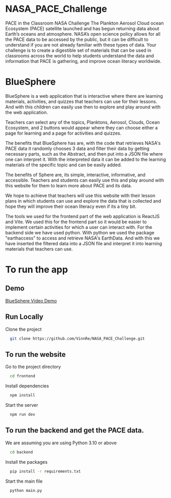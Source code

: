# NASA_PACE_Challenge
PACE in the Classroom NASA Challenge
The Plankton Aerosol Cloud ocean Ecosystem (PACE) satellite launched and has begun returning data about Earth’s oceans and atmosphere. NASA’s open science policy allows for all the PACE data to be accessed by the public, but it can be difficult to understand if you are not already familiar with these types of data. Your challenge is to create a digestible set of materials that can be used in classrooms across the world to help students understand the data and information that PACE is gathering, and improve ocean literacy worldwide.


# BlueSphere
BlueSphere is a web application that is interactive where there are learning materials, activities, and quizzes that teachers can use for their lessons. And with this children can easily use then to explore and play around with the web application.

Teachers can select any of the topics, Planktons, Aerosol, Clouds, Ocean Ecosystem, and 2 buttons would appear where they can choose either a page for learning and a page for activities and quizzes.

The benefits that BlueSphere has are, with the code that retrieves NASA's PACE data it randomly chooses 3 data and filter their data by getting necessary parts, such as the Abstract, and then put into a JSON file where one can interpret it. With the interpreted data it can be added to the learning materials of the specific topic and can be easily added. 

The benefits of Sphere are, its simple, interactive, informative, and accessible. Teachers and students can easily use this and play around with this website for them to learn more about PACE and its data.

We hope to achieve that teachers will use this website with their lesson plans in which students can use and explore the data that is collected and hope they will improve their ocean literacy even if its a tiny bit.

The tools we used for the frontend part of the web application is ReactJS and Vite. We used this for the frontend part so it would be easier to implement certain activities for which a user can interact with. For the backend side we have used python. With python we used the package "earthaccess" to access and retrieve NASA's EarthData. And with this we have inserted the filtered data into a JSON file and interpret it into learning materials that teachers can use.

# To run the app

## Demo

[BlueSphere Video Demo](https://drive.google.com/file/d/1r7UUQ7iaRvF0qfcBw7HP82V8wZzAq_BH/view?usp=sharing)


## Run Locally

Clone the project

```bash
  git clone https://github.com/VinnRe/NASA_PACE_Challenge.git
```

## To run the website

Go to the project directory

```bash
  cd frontend
```

Install dependencies

```bash
  npm install
```

Start the server

```bash
  npm run dev
```

## To run the backend and get the PACE data. 
We are assuming you are using Python 3.10 or above

```bash
  cd backend
```

Install the packages

```bash
  pip install -r requirements.txt
```

Start the main file

```bash
  python main.py
```
